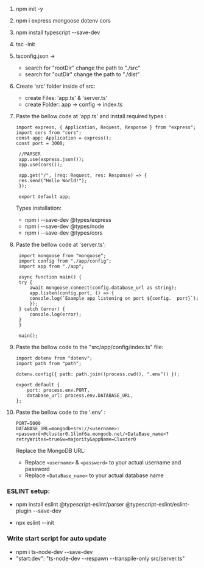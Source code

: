 1. npm init -y
2. npm i express mongoose dotenv cors
3. npm install typescript --save-dev
4. tsc -init
5. tsconfig.json ->
   - search for "rootDir" change the path to "./src"
   - search for "outDir" change the path to "./dist"
6. Create 'src' folder inside of src:

   - create Files: 'app.ts' & 'server.ts'
   - create Folder: app -> config -> index.ts

7. Paste the bellow code at 'app.ts' and install required types :

   ```
   import express, { Application, Request, Response } from "express";
   import cors from "cors";
   const app: Application = express();
   const port = 3000;

    //PARSER
    app.use(express.json());
    app.use(cors());

    app.get("/", (req: Request, res: Response) => {
    res.send("Hello World!");
    });

    export default app;
   ```

   Types installation:

   - npm i --save-dev @types/express
   - npm i --save-dev @types/node
   - npm i --save-dev @types/cors

8. Paste the bellow code at 'server.ts':

   ```
    import mongoose from "mongoose";
    import config from "./app/config";
    import app from "./app";

    async function main() {
    try {
        await mongoose.connect(config.database_url as string);
        app.listen(config.port, () => {
        console.log(`Example app listening on port ${config.  port}`);
        });
    } catch (error) {
        console.log(error);
    }
    }

    main();
   ```

9. Paste the bellow code to the "src/app/config/index.ts" file:

   ```
   import dotenv from "dotenv";
   import path from "path";

   dotenv.config({ path: path.join((process.cwd(), ".env")) });

   export default {
       port: process.env.PORT,
       database_url: process.env.DATABASE_URL,
   };
   ```

10. Paste the bellow code to the '.env' :
    ```
    PORT=5000
    DATABASE_URL=mongodb+srv://<username>:<password>@cluster0.1llmf6a.mongodb.net/<DataBase_name>?retryWrites=true&w=majority&appName=Cluster0
    ```
    Replace the MongoDB URL:
    - Replace `<username>` & `<password>` to your actual username and password
    - Replace `<DataBase_name>` to your actual database name

### ESLINT setup:

- npm install eslint @typescript-eslint/parser @typescript-eslint/eslint-plugin --save-dev

- npx eslint --init

### Write start script for auto update

- npm i ts-node-dev --save-dev
- "start:dev": "ts-node-dev --respawn --transpile-only src/server.ts"
